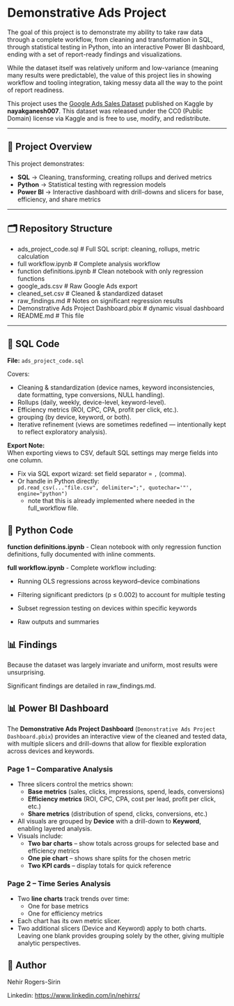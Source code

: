 # Demonstrative Ads Project

The goal of this project is to demonstrate my ability to take raw data through a complete workflow, from cleaning and transformation in SQL, through statistical testing in Python, into an interactive Power BI dashboard, ending with a set of report-ready findings and visualizations.

While the dataset itself was relatively uniform and low-variance (meaning many results were predictable), the value of this project lies in showing workflow and tooling integration, taking messy data all the way to the point of report readiness.  

This project uses the [Google Ads Sales Dataset](https://www.kaggle.com/datasets/nayakganesh007/google-ads-sales-dataset) published on Kaggle by **nayakganesh007**. This dataset was released under the CC0 (Public Domain) license via Kaggle and is free to use, modify, and redistribute. 

---

## 📌 Project Overview

This project demonstrates:

- **SQL** → Cleaning, transforming, creating rollups and derived metrics  
- **Python** → Statistical testing with regression models  
- **Power BI** → Interactive dashboard with drill-downs and slicers for base, efficiency, and share metrics  

---

## 🗂 Repository Structure

- ads_project_code.sql # Full SQL script: cleaning, rollups, metric calculation
- full workflow.ipynb # Complete analysis workflow
- function definitions.ipynb # Clean notebook with only regression functions
- google_ads.csv # Raw Google Ads export
- cleaned_set.csv # Cleaned & standardized dataset
- raw_findings.md # Notes on significant regression results
- Demonstrative Ads Project Dashboard.pbix # dynamic visual dashboard
- README.md # This file


---

## 🧹 SQL Code

**File:** `ads_project_code.sql`  

Covers:  
- Cleaning & standardization (device names, keyword inconsistencies, date formatting, type conversions, NULL handling).  
- Rollups (daily, weekly, device-level, keyword-level).  
- Efficiency metrics (ROI, CPC, CPA, profit per click, etc.).
- grouping (by device, keyword, or both).
- Iterative refinement (views are sometimes redefined — intentionally kept to reflect exploratory analysis).  

**Export Note:**  
When exporting views to CSV, default SQL settings may merge fields into one column.  
- Fix via SQL export wizard: set field separator = `,` (comma).  
- Or handle in Python directly:  
```pd.read_csv(..."file.csv", delimiter=";", quotechar='"', engine="python")```
   - note that this is already implemented where needed in the full_workflow file.

## 🐍 Python Code

**function definitions.ipynb** - Clean notebook with only regression function definitions, fully documented with inline comments.

**full workflow.ipynb** - Complete workflow including:

- Running OLS regressions across keyword–device combinations

- Filtering significant predictors (p ≤ 0.002) to account for multiple testing

- Subset regression testing on devices within specific keywords

- Raw outputs and summaries

## 📊 Findings

Because the dataset was largely invariate and uniform, most results were unsurprising.

Significant findings are detailed in raw_findings.md.

## 📊 Power BI Dashboard  

The **Demonstrative Ads Project Dashboard** (`Demonstrative Ads Project Dashboard.pbix`) provides an interactive view of the cleaned and tested data, with multiple slicers and drill-downs that allow for flexible exploration across devices and keywords.  

### Page 1 – Comparative Analysis  
- Three slicers control the metrics shown:  
  - **Base metrics** (sales, clicks, impressions, spend, leads, conversions)  
  - **Efficiency metrics** (ROI, CPC, CPA, cost per lead, profit per click, etc.)  
  - **Share metrics** (distribution of spend, clicks, conversions, etc.)  
- All visuals are grouped by **Device** with a drill-down to **Keyword**, enabling layered analysis.  
- Visuals include:  
  - **Two bar charts** – show totals across groups for selected base and efficiency metrics  
  - **One pie chart** – shows share splits for the chosen metric  
  - **Two KPI cards** – display totals for quick reference  

### Page 2 – Time Series Analysis  
- Two **line charts** track trends over time:  
  - One for base metrics  
  - One for efficiency metrics  
- Each chart has its own metric slicer.  
- Two additional slicers (Device and Keyword) apply to both charts. Leaving one blank provides grouping solely by the other, giving multiple analytic perspectives.  

## 🙋 Author

Nehir Rogers-Sirin

Linkedin: https://www.linkedin.com/in/nehirrs/


